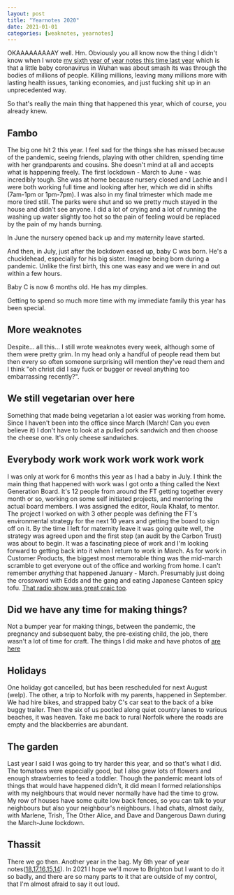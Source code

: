 ```yaml
---
layout: post
title: "Yearnotes 2020"
date: 2021-01-01
categories: [weaknotes, yearnotes]
---
```


OKAAAAAAAAAY well. Hm. Obviously you all know now the thing I didn't know when I wrote [my sixth year of year notes this time last year](https://alicebartlett.co.uk/blog/yearnotes-2019) which is that a little baby coronavirus in Wuhan was about smash its was through the bodies of millions of people. Killing millions, leaving many millions more with lasting health issues, tanking economies, and just fucking shit up in an unprecedented way.

So that's really the main thing that happened this year, which of course, you already knew.

## Fambo
The big one hit 2 this year. I feel sad for the things she has missed because of the pandemic, seeing friends, playing with other children, spending time with her grandparents and cousins. She doesn't mind at all and accepts what is happening freely. The first lockdown - March to June - was incredibly tough. She was at home because nursery closed and Lachie and I were both working full time and looking after her, which we did in shifts (7am-1pm or 1pm-7pm). I was also in my final trimester which made me more tired still. The parks were shut and so we pretty much stayed in the house and didn't see anyone.
I did a lot of crying and a lot of running the washing up water slightly too hot so the pain of feeling would be replaced by the pain of my hands burning.

In June the nursery opened back up and my maternity leave started.

And then, in July, just after the lockdown eased up, baby C was born. He's a chucklehead, especially for his big sister. Imagine being born during a pandemic. Unlike the first birth, this one was easy and we were in and out within a few hours.

Baby C is now 6 months old. He has my dimples.

Getting to spend so much more time with my immediate family this year has been special.

## More weaknotes
Despite... all this... I still wrote weaknotes every week, although some of them were pretty grim. In my head only a handful of people read them but then every so often someone surprising will mention they've read them and I think "oh christ did I say fuck or bugger or reveal anything too embarrassing recently?".

## We still vegetarian over here
Something that made being vegetarian a lot easier was working from home. Since I haven't been into the office since March (March! Can you even believe it) I don't have to look at a pulled pork sandwich and then choose the cheese one. It's only cheese sandwiches.

## Everybody work work work work work work
I was only at work for 6 months this year as I had a baby in July. I think the main thing that happened with work was I got onto a thing called the Next Generation Board. It's 12 people from around the FT getting together every month or so, working on some self initiated projects, and mentoring the actual board members. I was assigned the editor, Roula Khalaf, to mentor. The project I worked on with 3 other people was defining the FT's environmental strategy for the next 10 years and getting the board to sign off on it. By the time I left for maternity leave it was going quite well, the strategy was agreed upon and the first step (an audit by the Carbon Trust) was about to begin. It was a fascinating piece of work and I'm looking forward to getting back into it when I return to work in March.
As for work in Customer Products, the biggest most memorable thing was the mid-march scramble to get everyone out of the office and working from home. I can't remember _anything_ that happened January - March. Presumably just doing the crossword with Edds and the gang and eating Japanese Canteen spicy tofu. [That radio show was great craic too](https://medium.com/ft-product-technology/beyond-quizzes-making-and-streaming-a-radio-show-for-your-team-remote-social-1a061bde47f4).

## Did we have any time for making things?
Not a bumper year for making things, between the pandemic, the pregnancy and subsequent baby, the pre-existing child, the job, there wasn't a lot of time for craft. The things I did make and have photos of [are here](https://photos.app.goo.gl/TM9xHBWamiKHf1ax9)

## Holidays
One holiday got cancelled, but has been rescheduled for next August (welp). The other, a trip to Norfolk with my parents, happened in September. We had hire bikes, and strapped baby C's car seat to the back of a bike buggy trailer. Then the six of us pootled along quiet country lanes to various beaches, it was heaven. Take me back to rural Norfolk where the roads are empty and the blackberries are abundant.

## The garden
Last year I said I was going to try harder this year, and so that's what I did. The tomatoes were especially good, but I also grew lots of flowers and enough strawberries to feed a toddler. Though the pandemic meant lots of things that would have happened didn't, it did mean I formed relationships with my neighbours that would never normally have had the time to grow. My row of houses have some quite low back fences, so you can talk to your neighbours but also your neighbour's neighbours. I had chats, almost daily, with Marlene, Trish, The Other Alice, and Dave and Dangerous Dawn during the March-June lockdown.

## Thassit
There we go then. Another year in the bag. My 6th year of year notes([18](/blog/yearnotes-2018),[17](blog/yearnotes-2017),[16](/blog/yearnotes-2016),[15](/blog/yearnotes-2015),[14](/blog/yearnotes-2014)). In 2021 I hope we'll move to Brighton but I want to do it so badly, and there are so many parts to it that are outside of my control, that I'm almost afraid to say it out loud.
